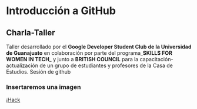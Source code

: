 
# Introducción a GitHub

## Charla-Taller

Taller desarrollado por el **Google Developer Student Club de la Universidad de Guanajuato** en colaboración por parte del programa_**SKILLS FOR WOMEN IN TECH**_ y junto a **BRITISH COUNCIL** para la capacitación-actualización de un grupo de estudiantes y profesores de la Casa de Estudios.
Sesión de github

### Insertaremos una imagen

¡[Hack](img/Flor.png)



